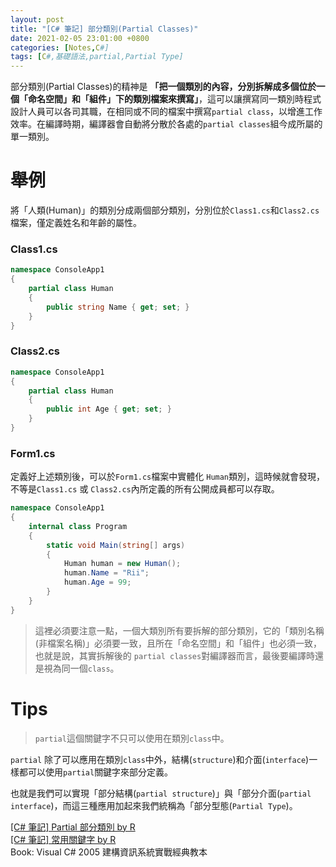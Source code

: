 ```yaml
---
layout: post
title: "[C# 筆記] 部分類別(Partial Classes)"
date: 2021-02-05 23:01:00 +0800
categories: [Notes,C#]
tags: [C#,基礎語法,partial,Partial Type]
---
```


部分類別(Partial Classes)的精神是 **「把一個類別的內容，分別拆解成多個位於一個「命名空間」和「組件」下的類別檔案來撰寫」**，這可以讓撰寫同一類別時程式設計人員可以各司其職，在相同或不同的檔案中撰寫`partial class`，以增進工作效率。在編譯時期，編譯器會自動將分散於各處的`partial classes`組今成所屬的單一類別。      

# 舉例

將「人類(Human)」的類別分成兩個部分類別，分別位於`Class1.cs`和`Class2.cs`檔案，僅定義姓名和年齡的屬性。

### Class1.cs

```c#
namespace ConsoleApp1
{
    partial class Human
    {
        public string Name { get; set; }
    }
}
```

### Class2.cs

```c#
namespace ConsoleApp1
{
    partial class Human
    {
        public int Age { get; set; }
    }
}
```

### Form1.cs

定義好上述類別後，可以於`Form1.cs`檔案中實體化 `Human`類別，這時候就會發現，不等是`Class1.cs` 或 `Class2.cs`內所定義的所有公開成員都可以存取。

```c#
namespace ConsoleApp1
{
    internal class Program
    {
        static void Main(string[] args)
        {
            Human human = new Human();
            human.Name = "Rii";
            human.Age = 99;
        }
    }
}
```

> 這裡必須要注意一點，一個大類別所有要拆解的部分類別，它的「類別名稱(非檔案名稱)」必須要一致，且所在「命名空間」和「組件」也必須一致，也就是說，其實拆解後的 `partial classes`對編譯器而言，最後要編譯時還是視為同一個`class`。


# Tips

> `partial`這個關鍵字不只可以使用在類別`class`中。        

`partial` 除了可以應用在類別`class`中外，結構(`structure`)和介面(`interface`)一樣都可以使用`partial`關鍵字來部分定義。      

也就是我們可以實現「部分結構(`partial structure`)」與「部分介面(`partial interface`)，而這三種應用加起來我們統稱為「部分型態(`Partial Type`)。      

        

[[C# 筆記] Partial 部分類別 by R](https://riivalin.github.io/posts/2011/01/partial-class/)      
[[C# 筆記] 常用關鍵字 by R](https://riivalin.github.io/posts/2011/02/keyword-1/)     
Book: Visual C# 2005 建構資訊系統實戰經典教本    